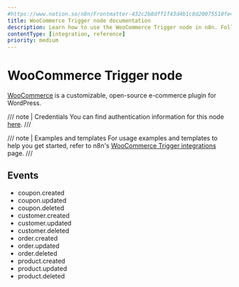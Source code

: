 ```yaml
---
#https://www.notion.so/n8n/Frontmatter-432c2b8dff1f43d4b1c8d20075510fe4
title: WooCommerce Trigger node documentation
description: Learn how to use the WooCommerce Trigger node in n8n. Follow technical documentation to integrate WooCommerce Trigger node into your workflows.
contentType: [integration, reference]
priority: medium
---
```


# WooCommerce Trigger node

[WooCommerce](https://woocommerce.com/) is a customizable, open-source e-commerce plugin for WordPress.

/// note | Credentials
You can find authentication information for this node [here](/integrations/builtin/credentials/woocommerce.md).
///

///  note  | Examples and templates
For usage examples and templates to help you get started, refer to n8n's [WooCommerce Trigger integrations](https://n8n.io/integrations/woocommerce-trigger/) page.
///

## Events

- coupon.created
- coupon.updated
- coupon.deleted
- customer.created
- customer.updated
- customer.deleted
- order.created
- order.updated
- order.deleted
- product.created
- product.updated
- product.deleted



